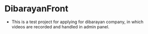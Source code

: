 # DibarayanFront

- This is a test project for applying for dibarayan company, in which videos are recorded and handled in admin panel.  